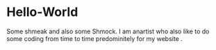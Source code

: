 # Hello-World
Some shmeak and also some Shmock.
I am anartist who also like to do some coding from time to time predominitely for my website .
